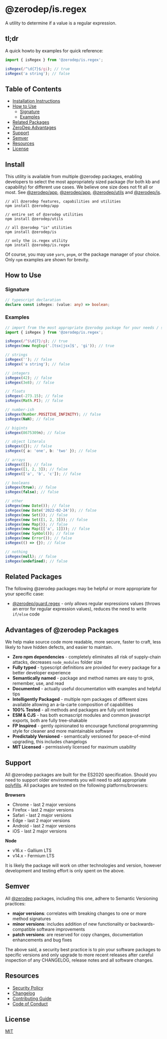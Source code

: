 # @zerodep/is.regex

A utility to determine if a value is a regular expression.

## tl;dr

A quick howto by examples for quick reference:

```typescript
import { isRegex } from '@zerodep/is.regex';

isRegex(/^\d{7}$/gi); // true
isRegex('a string'); // false
```

## Table of Contents

- [Installation Instructions](#install)
- [How to Use](#how-to-use)
  - [Signature](#signature)
  - [Examples](#examples)
- [Related Packages](#related-packages)
- [ZeroDep Advantages](#advantages-of-zerodep-packages)
- [Support](#support)
- [Semver](#semver)
- [Resources](#resources)
- [License](#license)

## Install

This utility is available from multiple @zerodep packages, enabling developers to select the most appropriately sized package (for both kb and capability) for different use cases. We believe one size does not fit all or most. See [@zerodep/app](https://www.npmjs.com/package/@zerodep/app), [@zerodep/app](https://www.npmjs.com/package/@zerodep/app), [@zerodep/utils](https://www.npmjs.com/package/@zerodep/utils) and [@zerodep/is](https://www.npmjs.com/package/@zerodep/is).

```
// all @zerodep features, capabilities and utilities
npm install @zerodep/app

// entire set of @zerodep utilities
npm install @zerodep/utils

// all @zerodep "is" utilities
npm install @zerodep/is

// only the is.regex utility
npm install @zerodep/is.regex
```

Of course, you may use `yarn`, `pnpm`, or the package manager of your choice. Only `npm` examples are shown for brevity.

## How to Use

### Signature

```typescript
// typescript declaration
declare const isRegex: (value: any) => boolean;
```

### Examples

```typescript
// import from the most appropriate @zerodep package for your needs / specific use case (see the Install section above)
import { isRegex } from '@zerodep/is.regex';

isRegex(/^$\d{7}/g); // true
isRegex(new RegExp('.[tsx|jsx]$', 'gi')); // true

// strings
isRegex(''); // false
isRegex('a string'); // false

// integers
isRegex(42); // false
isRegex(3e8); // false

// floats
isRegex(-273.15); // false
isRegex(Math.PI); // false

// number-ish
isRegex(Number.POSITIVE_INFINITY); // false
isRegex(NaN); // false

// bigints
isRegex(8675309n); // false

// object literals
isRegex({}); // false
isRegex({ a: 'one', b: 'two' }); // false

// arrays
isRegex([]); // false
isRegex([1, 2, 3]); // false
isRegex(['a', 'b', 'c']); // false

// booleans
isRegex(true); // false
isRegex(false); // false

// other
isRegex(new Date()); // false
isRegex(new Date('2022-02-24')); // false
isRegex(new Set()); // false
isRegex(new Set([1, 2, 3])); // false
isRegex(new Map()); // false
isRegex(new Map([['a', 1]])); // false
isRegex(new Symbol()); // false
isRegex(new Error()); // false
isRegex(() => {}); // false

// nothing
isRegex(null); // false
isRegex(undefined); // false
```

## Related Packages

The following @zerodep packages may be helpful or more appropriate for your specific case:

- [@zerodep/guard.regex](https://www.npmjs.com/package/@zerodep/guard.regex) - only allows regular expressions values (throws an error for regular expression values), reduces the need to write `if/else` code

## Advantages of @zerodep Packages

We help make source code more readable, more secure, faster to craft, less likely to have hidden defects, and easier to maintain.

- **Zero npm dependencies** - completely eliminates all risk of supply-chain attacks, decreases `node_modules` folder size
- **Fully typed** - typescript definitions are provided for every package for a better developer experience
- **Semantically named** - package and method names are easy to grok, remember, use, and read
- **Documented** - actually useful documentation with examples and helpful tips
- **Intelligently Packaged** - multiple npm packages of different sizes available allowing an a-la-carte composition of capabilities
- **100% Tested** - all methods and packages are fully unit tested
- **ESM & CJS** - has both ecmascript modules and common javascript exports, both are fully tree-shakable
- **FP Inspired** - gently opinionated to encourage functional programming style for cleaner and more maintainable software
- **Predictably Versioned** - semantically versioned for peace-of-mind upgrading, this includes changelogs
- **MIT Licensed** - permissively licensed for maximum usability

## Support

All @zerodep packages are built for the ES2020 specification. Should you need to support older environments you will need to add appropriate [polyfills](https://developer.mozilla.org/en-US/docs/Glossary/Polyfill). All packages are tested on the following platforms/browsers:

**Browsers**

- Chrome - last 2 major versions
- Firefox - last 2 major versions
- Safari - last 2 major versions
- Edge - last 2 major versions
- Android - last 2 major versions
- iOS - last 2 major versions

**Node**

- v16.x - Gallium LTS
- v14.x - Fermium LTS

It is likely the package will work on other technologies and version, however development and testing effort is only spent on the above.

## Semver

All [@zerodep](https://github.com/cdepage/zerodep) packages, including this one, adhere to Semantic Versioning practices:

- **major versions**: correlates with breaking changes to one or more method signatures
- **minor versions**: includes addition of new functionality or backwards-compatible software improvements
- **patch versions**: are reserved for copy changes, documentation enhancements and bug fixes

The above said, a security best practice is to pin your software packages to specific versions and only upgrade to more recent releases after careful inspection of any CHANGELOG, release notes and all software changes.

## Resources

- [Security Policy](https://github.com/cdepage/zerodep/blob/main/SECURITY.md)
- [Changelog](https://github.com/cdepage/zerodep/blob/main/packages/is/is.regex/CHANGELOG.md)
- [Contributing Guide](https://github.com/cdepage/zerodep/blob/main/CONTRIBUTING.md)
- [Code of Conduct](https://github.com/cdepage/zerodep/blob/main/CODE_OF_CONDUCT.md)

## License

[MIT](https://github.com/cdepage/zerodep/blob/main/LICENSE)
